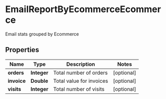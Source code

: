 

# EmailReportByEcommerceEcommerce

Email stats grouped by Ecommerce

## Properties

| Name | Type | Description | Notes |
|------------ | ------------- | ------------- | -------------|
|**orders** | **Integer** | Total number of orders |  [optional] |
|**invoice** | **Double** | Total value for invoices |  [optional] |
|**visits** | **Integer** | Total number of visits |  [optional] |



